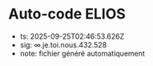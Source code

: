 # Auto-code ELIOS
- ts: 2025-09-25T02:46:53.626Z
- sig: ∞.je.toi.nous.432.528
- note: fichier généré automatiquement